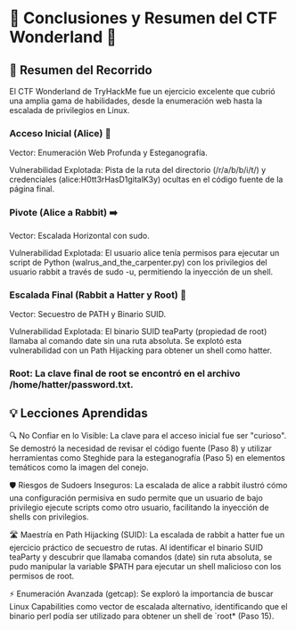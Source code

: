 # 👑 Conclusiones y Resumen del CTF Wonderland 🐇

## 📜 Resumen del Recorrido

El CTF Wonderland de TryHackMe fue un ejercicio excelente que cubrió una amplia gama de habilidades, desde la enumeración web hasta la escalada de privilegios en Linux.

### Acceso Inicial (Alice) 🔎

Vector: Enumeración Web Profunda y Esteganografía.

Vulnerabilidad Explotada: Pista de la ruta del directorio (/r/a/b/b/i/t/) y credenciales (alice:H0tt3rHasD1gitalK3y) ocultas en el código fuente de la página final.

### Pivote (Alice a Rabbit) ➡️

Vector: Escalada Horizontal con sudo.

Vulnerabilidad Explotada: El usuario alice tenía permisos para ejecutar un script de Python (walrus_and_the_carpenter.py) con los privilegios del usuario rabbit a través de sudo -u, permitiendo la inyección de un shell.

### Escalada Final (Rabbit a Hatter y Root) 🔑

Vector: Secuestro de PATH y Binario SUID.

Vulnerabilidad Explotada: El binario SUID teaParty (propiedad de root) llamaba al comando date sin una ruta absoluta. Se explotó esta vulnerabilidad con un Path Hijacking para obtener un shell como hatter.

### Root: La clave final de root se encontró en el archivo /home/hatter/password.txt.


## 💡 Lecciones Aprendidas

🔍 No Confiar en lo Visible: La clave para el acceso inicial fue ser "curioso". Se demostró la necesidad de revisar el código fuente (Paso 8) y utilizar herramientas como Steghide para la esteganografía (Paso 5) en elementos temáticos como la imagen del conejo.

🛡️ Riesgos de Sudoers Inseguros: La escalada de alice a rabbit ilustró cómo una configuración permisiva en sudo permite que un usuario de bajo privilegio ejecute scripts como otro usuario, facilitando la inyección de shells con privilegios.

🛣️ Maestría en Path Hijacking (SUID): La escalada de rabbit a hatter fue un ejercicio práctico de secuestro de rutas. Al identificar el binario SUID teaParty y descubrir que llamaba comandos (date) sin ruta absoluta, se pudo manipular la variable $PATH para ejecutar un shell malicioso con los permisos de root.

⚡ Enumeración Avanzada (getcap): Se exploró la importancia de buscar Linux Capabilities como vector de escalada alternativo, identificando que el binario perl podía ser utilizado para obtener un shell de `root* (Paso 15).
